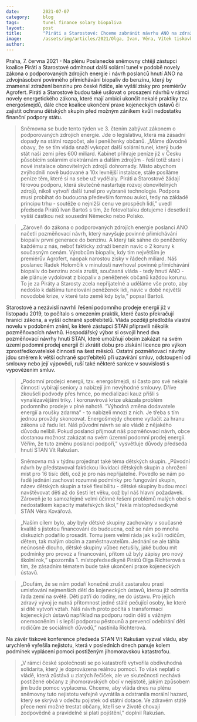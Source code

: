 ```yaml
---
date:         2021-07-07
category:     blog
tags:         tunel finance solary biopaliva
layout:       post
title:        "Piráti a Starostové: Chceme zabránit návrhu ANO na zdražení benzinu, malé domů pro Agrofert a ukončit nekalé praktiky energošmejdů"
image:        /assets/img/articles/2021/Olga, Ivan, Věra, Vítek tiskovka.jpg
author:       
---
```


Praha, 7. června 2021 - Na plénu Poslanecké sněmovny chtějí zástupci koalice Piráti a Starostové odmítnout další solární tunel v podobě novely zákona o podporovaných zdrojích energie i návrh poslanců hnutí ANO na zdvojnásobení povinného přimíchávání biopaliv do benzínu, který by znamenal zdražení benzínu pro české řidiče, ale vyšší zisky pro premiérův Agrofert. Piráti a Starostové budou také usilovat o prosazení návrhů v rámci novely energetického zákona, které mají ambici ukončit nekalé praktiky tzv. energošmejdů, dále chce koalice ukončení praxe kojeneckých ústavů či zajistit ochranu dětských skupin před možným zánikem kvůli nedostatku finanční podpory státu.

> Sněmovna se bude tento týden ve 3. čtením zabývat zákonem o podporovaných zdrojích energie. Jde o legislativu, která má zásadní dopady na státní rozpočet, ale i peněženky občanů. „Máme důvodné obavy, že se tím vláda snaží vykopat další solární tunel, který bude stát naši zemi přes 600 miliard. Kabinet přihraje peníze již v Česku působícím solárním elektrárnám a dalším zdrojům - řeší totiž staré i nové instalace obnovitelných zdrojů dohromady. Místo abychom zvýhodnili nově budované a 10x levnější instalace, stále posíláme peníze těm, které si na sebe už vydělaly. Piráti a Starostové žádají férovou podporu, která skutečně nastartuje rozvoj obnovitelných zdrojů, nikoli vytvoří další tunel pro vybrané technologie. Podpora musí probíhat do budoucna především formou aukcí, tedy na základě principu trhu - soutěže o nejnižší cenu ve prospěch lidí,” uvedl předseda Pirátů Ivan Bartoš s tím, že fotovoltaiku dotujeme i desetkrát vyšší částkou než sousední Německo nebo Polsko. 

> „Zároveň do zákona o podporovaných zdrojích energie poslanci ANO načetli pozměňovací návrh, který navyšuje povinné přimíchávání biopaliv první generace do benzínu. A který tak sáhne do peněženky každému z nás, neboť fakticky zdraží benzín navíc o 2 koruny k současným cenám. Výrobcům biopaliv, kdy tím největším je premiérův Agrofert, naopak narostou zisky v řádech miliard. Náš poslanec Radek Holomčík v minulosti navrhoval povinné přimíchávání biopaliv do benzínu zcela zrušit, současná vláda - tedy hnutí ANO - ale plánuje vydolovat z biopaliv a peněženek občanů každou korunu. To je za Piráty a Starosty zcela nepřijatelné a uděláme vše proto, aby nedošlo k dalšímu tunelování peněženek lidí, navíc v době největší novodobé krize, v které tato země kdy byla,” popsal Bartoš.

Starostové a nezávislí navrhli řešení podomního prodeje energií již v listopadu 2019, to počítalo s omezením praktik, které často překračují hranici zákona, a vyšší ochraně spotřebitelů. Vláda později předložila vlastní novelu v podobném znění, ke které zástupci STAN připravili několik pozměňovacích návrhů. Hospodářský výbor si osvojil hned dva pozměňovací návrhy hnutí STAN, které umožňují obcím zakázat na svém území podomní prodej energií či zkrátit dobu pro získání licence pro výkon zprostředkovatelské činnosti na šest měsíců. Ostatní pozměňovací návrhy jdou směrem k větší ochraně spotřebitelů při uzavírání smluv, odstoupení od smlouvy nebo její výpovědi, ruší také některé sankce v souvislosti s vypovězením smluv.

> „Podomní prodejci energií, tzv. energošmejdi, si často pro své nekalé činnosti vybírají seniory a nabízejí jim nevýhodné smlouvy. Dříve zkoušeli podvody přes hrnce, po medializaci kauz přišli s vynalézavějšími triky. I koronavirová krize ukázala problém podomního prodeje v plné nahotě. “Výhodná změna dodavatele energií a roušky zdarma” - to nabízeli mnozí z nich. Je třeba s tím jednou provždy skoncovat. Energošmejdy chceme vytlačit za hranu zákona už řadu let. Náš původní návrh se ale vládě z nějakého důvodu nelíbil. Pokud poslanci přijmout náš pozměňovací návrh, obce dostanou možnost zakázat na svém územní podomní prodej energií. Věřím, že tuto změnu poslanci podpoří,” vysvětluje důvody předseda hnutí STAN Vít Rakušan. 

> Sněmovna má v týdnu projednat také téma dětských skupin. „Původní návrh by představoval faktickou likvidaci dětských skupin a ohrožení míst pro 16 tisíc děti, což je pro nás nepřijatelné. Povedlo se nám po řadě jednání zachovat rozumné podmínky pro fungování skupin, název dětských skupin a také flexibilitu -  dětské skupiny budou moci navštěvovat děti až do šesti let věku, což byl náš hlavní požadavek. Zároveň je to samozřejmě velmi účinné řešení problémů malých obcí s nedostatkem kapacity mateřských škol,” řekla místopředsedkyně STAN Věra Kovářová.

> „Naším cílem bylo, aby byly dětské skupiny zachovány v současné kvalitě s jistotou financování do budoucna, což se nám po mnoha diskuzích podařilo prosadit. Tomu jsem velmi ráda jak kvůli rodičům, dětem, tak malým obcím a zaměstnavatelům. Jednání se ale táhla neúnosně dlouho, dětské skupiny vůbec netušily, jaké budou mít podmínky pro provoz a financování, přitom už byly zápisy pro nový školní rok,” upozornila 1. místopředsedkyně Pirátů Olga Richterová s tím, že zásadním tématem bude také ukončení praxe kojeneckých ústavů.

> „Doufám, že se nám podaří konečně zrušit zastaralou praxi umisťování nejmenších dětí do kojeneckých ústavů, kterou již odmítla řada zemí na světě. Děti patří do rodiny, ne do ústavu. Pro jejich zdravý vývoj je nutná přítomnost jedné stálé pečující osoby, ke které si dítě vytvoří vztah. Náš návrh proto počítá s transformací kojeneckých ústavů například na podporu rodin dětí s vážným onemocněním i s lepší podporou pěstounů a prevencí odebírání dětí rodičům ze sociálních důvodů,” nastínila Richterová.

Na závěr tiskové konference předseda STAN Vít Rakušan vyzval vládu, aby urychleně vyřešila nejistotu, která v posledních dnech panuje kolem podmínek vyplácení pomoci postiženým jihomoravskou katastrofou.

> „V rámci české společnosti se po katastrofě vytvořila obdivuhodná solidarita, který je doprovázena reálnou pomocí. To však neplatí o vládě, která zůstává u zlatých řečiček, ale ve skutečnosti nechává postižené občany z jihomoravských obcí v nejistotě, jakým způsobem jim bude pomoc vyplacena. Chceme, aby vláda dnes na plénu sněmovny tuto nejistotu veřejně vyvrátila a odstranila morální hazard, který se skrývá v odečtu pojistek od státní dotace. Ve zdravém státě přece není možné trestat občany, kteří se v životě chovají zodpovědně a pravidelně si platí pojištění,” doplnil Rakušan.
